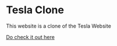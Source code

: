 # Tesla Clone

This website is a clone of the Tesla Website

<a href="https://girish-07.github.io/Tesla-Clone/">Do check it out here</a>
